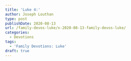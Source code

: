 ```yaml
---
title: 'Luke 4:'
author: Joseph Louthan
type: post
publishDate: 2020-08-13
url: /family-devos-luke/x-2020-08-13-family-devos-luke/
categories:
  - Devotions
tags:
  - 'Family Devotions: Luke'
draft: true
---
```

